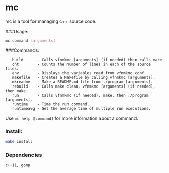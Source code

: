 # mc

mc is a tool for managing c++ source code.

###Usage:

```bash
mc command [arguments]
```

###Commands:

```text
   build      - Calls vfnmkmc [arguments] (if needed) then calls make.
   cnt        - Counts the number of lines in each of the source files.
   env        - Displays the variables read from vfnmkmc.conf.
   makefile   - Creates a Makefile by calling vfnmkmc [arguments].
   mkreadme   - Make a README.md file from ./program [arguments].
   rebuild    - Calls make clean, vfnmkmc [arguments] (if needed), then make.
   run        - Calls vfnmkmc (if needed), make, then ./program [arguments].
   runtime    - Time the run command.
   runtimeavg - Get the average time of multiple run executions.
```

Use `mc help [command]` for more information about a command.

### Install:

```bash
make install
```

### Dependencies
```text
c++11, gomp
```
